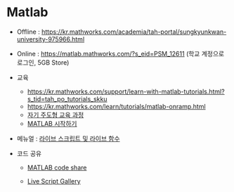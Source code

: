 # Matlab 

- Offline : https://kr.mathworks.com/academia/tah-portal/sungkyunkwan-university-975966.html 

- Online : https://matlab.mathworks.com/?s_eid=PSM_12611 (학교 계정으로 로그인, 5GB Store)

- 교육 
	- https://kr.mathworks.com/support/learn-with-matlab-tutorials.html?s_tid=tah_po_tutorials_skku
	- https://kr.mathworks.com/learn/tutorials/matlab-onramp.html
	- [자기 주도형 교육 과정](https://matlabacademy.mathworks.com/kr)
	- [MATLAB 시작하기](https://kr.mathworks.com/help/matlab/getting-started-with-matlab.html)



- 메뉴얼 : [라이브 스크립트 및 라이브 함수](https://kr.mathworks.com/help/matlab/live-scripts-and-functions.html?s_tid=CRUX_lftnav)

- 코드 공유 

	- [MATLAB code share](https://kr.mathworks.com/matlabcentral/fileexchange?q=tag:)

	- [Live Script Gallery](https://kr.mathworks.com/products/matlab/live-script-gallery.html)